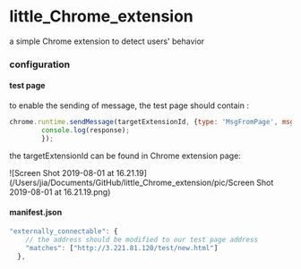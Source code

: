 # little_Chrome_extension

a simple Chrome extension to detect users' behavior



### configuration

#### test page

to enable the sending of message, the test page should contain :

```javascript
chrome.runtime.sendMessage(targetExtensionId, {type: 'MsgFromPage', msg: 'Hello, I am page~'}, function(response) {
  		console.log(response);
		});
```

the targetExtensionId can be found in Chrome extension page:

![Screen Shot 2019-08-01 at 16.21.19](/Users/jia/Documents/GitHub/little_Chrome_extension/pic/Screen Shot 2019-08-01 at 16.21.19.png)



#### manifest.json

```javascript
"externally_connectable": {
    // the address should be modified to our test page address
    "matches": ["http://3.221.81.120/test/new.html"]
  },
```

